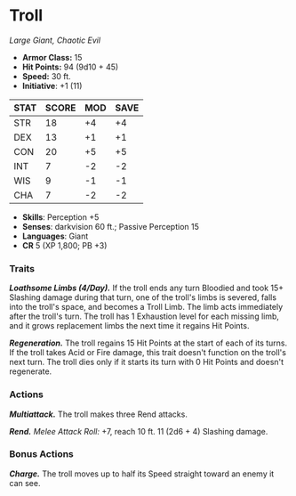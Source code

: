 # Troll

*Large Giant, Chaotic Evil*

- **Armor Class:** 15
- **Hit Points:** 94 (9d10 + 45)
- **Speed:** 30 ft.
- **Initiative**: +1 (11)

|STAT|SCORE|MOD|SAVE|
| --- | --- | --- | ---- |
| STR | 18 | +4 | +4 |
| DEX | 13 | +1 | +1 |
| CON | 20 | +5 | +5 |
| INT | 7 | -2 | -2 |
| WIS | 9 | -1 | -1 |
| CHA | 7 | -2 | -2 |

- **Skills**: Perception +5
- **Senses**: darkvision 60 ft.; Passive Perception 15
- **Languages**: Giant
- **CR** 5 (XP 1,800; PB +3)

### Traits

***Loathsome Limbs (4/Day).*** If the troll ends any turn Bloodied and took 15+ Slashing damage during that turn, one of the troll's limbs is severed, falls into the troll's space, and becomes a Troll Limb. The limb acts immediately after the troll's turn. The troll has 1 Exhaustion level for each missing limb, and it grows replacement limbs the next time it regains Hit Points.

***Regeneration.*** The troll regains 15 Hit Points at the start of each of its turns. If the troll takes Acid or Fire damage, this trait doesn't function on the troll's next turn. The troll dies only if it starts its turn with 0 Hit Points and doesn't regenerate.


### Actions

***Multiattack.*** The troll makes three Rend attacks.

***Rend.*** *Melee Attack Roll:* +7, reach 10 ft. 11 (2d6 + 4) Slashing damage.


### Bonus Actions

***Charge.*** The troll moves up to half its Speed straight toward an enemy it can see.
